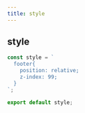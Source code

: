 ```yaml
---
title: style
---
```


## style

```ts
const style = `
  footer{
    position: relative;
    z-index: 99;
  }
`;

export default style;
```
